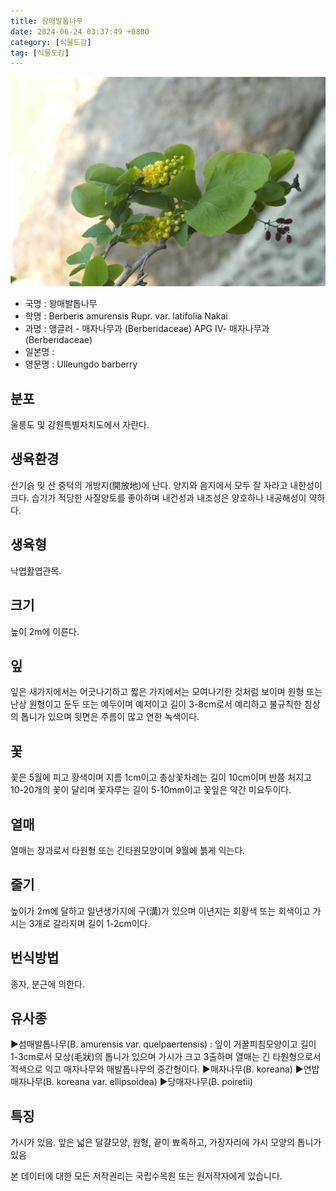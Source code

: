 ```yaml
---
title: 왕매발톱나무
date: 2024-06-24 03:37:49 +0800
category: [식물도감]
tag: [식물도감]
---
```




![왕매발톱나무](/assets/img/fileUpload/plants/basic/Berberidaceae/Berberis/6795/6795_1_th2.JPG)
- 국명 : 왕매발톱나무
- 학명 : Berberis amurensis Rupr. var. latifolia Nakai
- 과명 : 앵글러 - 매자나무과 (Berberidaceae) APG Ⅳ- 매자나무과 (Berberidaceae)
- 일본명 : 
- 영문명 : Ulleungdo barberry


## 분포
울릉도 및 강원특별자치도에서 자란다.
## 생육환경
산기슭 및 산 중턱의 개방지(開放地)에 난다. 양지와 음지에서 모두 잘 자라고 내한성이 크다. 습기가 적당한 사질양토를 좋아하며 내건성과 내조성은 양호하나 내공해성이 약하다.
## 생육형
낙엽활엽관목.
## 크기
높이 2m에 이른다.
## 잎
잎은 새가지에서는 어긋나기하고 짧은 가지에서는 모여나기한 것처럼 보이며 원형 또는 난상 원형이고 둔두 또는 예두이며 예저이고 길이 3-8cm로서 예리하고 불규칙한 침상의 톱니가 있으며 뒷면은 주름이 많고 연한 녹색이다.
## 꽃
꽃은 5월에 피고 황색이며 지름 1cm이고 총상꽃차례는 길이 10cm이며 반쯤 처지고 10-20개의 꽃이 달리며 꽃자루는 길이 5-10mm이고 꽃잎은 약간 미요두이다.
## 열매
열매는 장과로서 타원형 또는 긴타원모양이며 9월에 붉게 익는다.
## 줄기
높이가 2m에 달하고 일년생가지에 구(溝)가 있으며 이년지는 회황색 또는 회색이고 가시는 3개로 갈라지며 길이 1-2cm이다.
## 번식방법
종자, 분근에 의한다.
## 유사종
▶섬매발톱나무(B. amurensis var. quelpaertensis) : 잎이 거꿀피침모양이고 길이 1-3cm로서 모상(毛狀)의 톱니가 있으며 가시가 크고 3출하며 열매는 긴 타원형으로서 적색으로 익고 매자나무와 매발톱나무의 중간형이다. 
▶매자나무(B. koreana)
▶연밥매자나무(B. koreana var. ellipsoidea)
▶당매자나무(B. poiretii)
## 특징
가시가 있음. 잎은 넓은 달걀모양, 원형, 끝이 뾰족하고, 가장자리에 가시 모양의 톱니가 있음






본 데이터에 대한 모든 저작권리는 국립수목원 또는 원저작자에게 있습니다.
